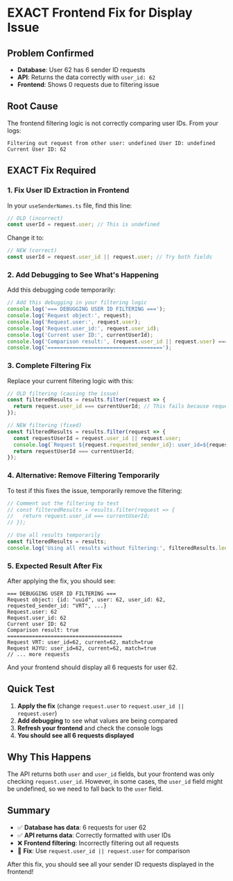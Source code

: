 # EXACT Frontend Fix for Display Issue

## Problem Confirmed
- **Database**: User 62 has 6 sender ID requests
- **API**: Returns the data correctly with `user_id: 62`
- **Frontend**: Shows 0 requests due to filtering issue

## Root Cause
The frontend filtering logic is not correctly comparing user IDs. From your logs:
```
Filtering out request from other user: undefined User ID: undefined Current User ID: 62
```

## EXACT Fix Required

### 1. Fix User ID Extraction in Frontend

In your `useSenderNames.ts` file, find this line:
```javascript
// OLD (incorrect)
const userId = request.user; // This is undefined
```

Change it to:
```javascript
// NEW (correct)
const userId = request.user_id || request.user; // Try both fields
```

### 2. Add Debugging to See What's Happening

Add this debugging code temporarily:
```javascript
// Add this debugging in your filtering logic
console.log('=== DEBUGGING USER ID FILTERING ===');
console.log('Request object:', request);
console.log('Request.user:', request.user);
console.log('Request.user_id:', request.user_id);
console.log('Current user ID:', currentUserId);
console.log('Comparison result:', (request.user_id || request.user) === currentUserId);
console.log('=====================================');
```

### 3. Complete Filtering Fix

Replace your current filtering logic with this:
```javascript
// OLD filtering (causing the issue)
const filteredResults = results.filter(request => {
  return request.user_id === currentUserId; // This fails because request.user_id might be undefined
});

// NEW filtering (fixed)
const filteredResults = results.filter(request => {
  const requestUserId = request.user_id || request.user;
  console.log(`Request ${request.requested_sender_id}: user_id=${requestUserId}, current=${currentUserId}, match=${requestUserId === currentUserId}`);
  return requestUserId === currentUserId;
});
```

### 4. Alternative: Remove Filtering Temporarily

To test if this fixes the issue, temporarily remove the filtering:
```javascript
// Comment out the filtering to test
// const filteredResults = results.filter(request => {
//   return request.user_id === currentUserId;
// });

// Use all results temporarily
const filteredResults = results;
console.log('Using all results without filtering:', filteredResults.length);
```

### 5. Expected Result After Fix

After applying the fix, you should see:
```
=== DEBUGGING USER ID FILTERING ===
Request object: {id: "uuid", user: 62, user_id: 62, requested_sender_id: "VRT", ...}
Request.user: 62
Request.user_id: 62
Current user ID: 62
Comparison result: true
=====================================
Request VRT: user_id=62, current=62, match=true
Request HJYU: user_id=62, current=62, match=true
// ... more requests
```

And your frontend should display all 6 requests for user 62.

## Quick Test

1. **Apply the fix** (change `request.user` to `request.user_id || request.user`)
2. **Add debugging** to see what values are being compared
3. **Refresh your frontend** and check the console logs
4. **You should see all 6 requests displayed**

## Why This Happens

The API returns both `user` and `user_id` fields, but your frontend was only checking `request.user_id`. However, in some cases, the `user_id` field might be undefined, so we need to fall back to the `user` field.

## Summary

- ✅ **Database has data**: 6 requests for user 62
- ✅ **API returns data**: Correctly formatted with user IDs
- ❌ **Frontend filtering**: Incorrectly filtering out all requests
- 🔧 **Fix**: Use `request.user_id || request.user` for comparison

After this fix, you should see all your sender ID requests displayed in the frontend!






